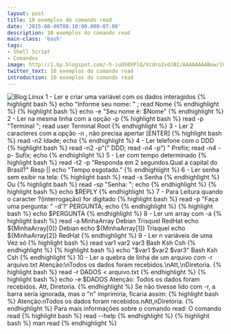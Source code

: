 ```yaml
---
layout: post
title: 10 exemplos do comando read
date: '2015-08-09T08:10:00.000-07:00'
description: 10 exemplos do comando read
main-class: 'bash'
tags:
- Shell Script
- Comandos
image: http://1.bp.blogspot.com/-h-iuU50XPlQ/Vcdro2vdJBI/AAAAAAAABow/ICj3IG4N1rA/s72-c/read.jpg
twitter_text: 10 exemplos do comando read
introduction: 10 exemplos do comando read
---
```

![Blog Linux](http://1.bp.blogspot.com/-h-iuU50XPlQ/Vcdro2vdJBI/AAAAAAAABow/ICj3IG4N1rA/s400/read.jpg "Blog Linux")
1 - Ler e criar uma variável com os dados interagidos
{% highlight bash %}
echo "Informe seu nome: " ; read Nome
{% endhighlight %}
{% highlight bash %}
echo -e "Seu nome é: $Nome"
{% endhighlight %}
2 - Ler na mesma linha com a opção -p
{% highlight bash %}
read -p "Terminal "; read user
Terminal Root
{% endhighlight %}
3 - Ler 2 caracteres com a opção -n , não precisa apertar [ENTER]
{% highlight bash %}
read -n2 Idade; echo
{% endhighlight %}
4 - Ler telefone com o DDD
{% highlight bash %}
read -n2 -p"(" DDD; read -n4 -p") " Prefix; read -n4 -p- Sufix; echo
{% endhighlight %}
5 - Ler com tempo determinado
{% highlight bash %}
read -t2 -p "Responda em 2 segundos.Qual a capital do Brasil?" Resp || echo "Tempo esgotado."
{% endhighlight %}
6 - Ler senha sem exibir na tela:
{% highlight bash %}
read -s Senha
{% endhighlight %}
Ou
{% highlight bash %}
read -sp "Senha: "; echo
{% endhighlight %}
{% highlight bash %}
echo $REPLY
{% endhighlight %}
7 - Para Leitura quando o caracter ?(interrogação) for digitado
{% highlight bash %}
read -p "Faça uma pergunta: " -d'?' PERGUNTA; echo
{% endhighlight %}
{% highlight bash %}
echo $PERGUNTA
{% endhighlight %}
8 - Ler um array com -a
{% highlight bash %}
read -a MinhaArray
Debian Trisquel RedHat
echo ${MinhaArray[0]}
Debian
echo ${MinhaArray[1]}
Trisquel
echo ${MinhaArray[2]}
RedHat
{% endhighlight %}
9 - Ler n variáveis de uma Vez só
{% highlight bash %}
read var1 var2 var3
Bash Ksh Csh
{% endhighlight %}
{% highlight bash %}
echo "$var1 $var2 $var3"
Bash Ksh Csh
{% endhighlight %}
10 - Ler a quebra de linha de um arquivo com -r
arquivo.txt
Atenção:\nTodos os dados foram recebidos.\nAtt,\nDiretoria.
{% highlight bash %}
read -r DADOS < arquivo.txt
{% endhighlight %}
{% highlight bash %}
echo -e $DADOS
Atenção:
Todos os dados foram recebidos.
Att,
Diretoria.
{% endhighlight %}
Se não tivesse lido com -r, a barra seria ignorada, mas o "n" imprimiria, ficaria assim:
{% highlight bash %}
Atenção:nTodos os dados foram recebidos.nAtt,nDiretoria.
{% endhighlight %}
Para mais informações sobre o comando read:
O comando read
{% highlight bash %}
read --help
{% endhighlight %}
{% highlight bash %}
man read
{% endhighlight %}
